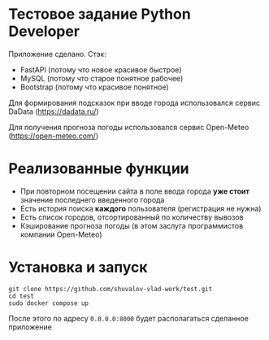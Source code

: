 # Тестовое задание Python Developer

Приложение сделано. 
Стэк:
 - FastAPI (потому что новое красивое быстрое)
 - MySQL (потому что старое понятное рабочее)
 - Bootstrap (потому что красивое понятное)

Для формирования подсказок при вводе города использовался сервис DaData (https://dadata.ru/)

Для получения прогноза погоды использовался сервис Open-Meteo (https://open-meteo.com/)

# Реализованные функции
- При повторном посещении сайта в поле ввода города **уже стоит** значение последнего введенного города
- Есть история поиска **каждого** пользователя (регистрация не нужна)
- Есть список городов, отсортированный по количеству вывозов
- Кэширование прогноза погоды (в этом заслуга программистов компании Open-Meteo)

# Установка и запуск


    git clone https://github.com/shuvalov-vlad-work/test.git
    cd test
    sudo docker compose up
После этого по адресу `0.0.0.0:8000` будет располагаться сделанное приложение

